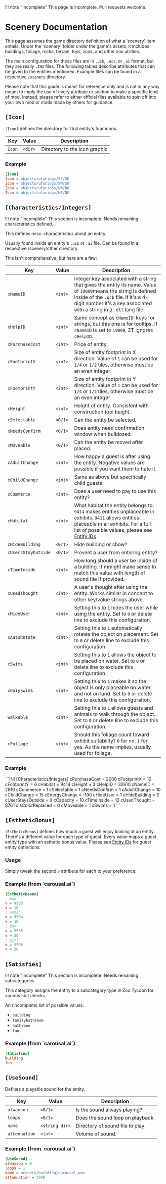!!! note "Incomplete"
    This page is incomplete. Pull requests welcome.

# Scenery Documentation

This page assumes the game directory definition of what a 'scenery' item entails. Under the 'scenery' folder under the game's assets, it includes buildings, foliage, rocks, terrain, toys, zoos, and other zoo utilities.

The main configuration for these files are in `.ucb`, `.ucs`, or `.ai` format, but they are really `.INI` files. The following tables describe attributes that can  be given to the entities mentioned. Example files can be found in a respective `/scenery` directory.

Please note that this guide is meant for reference only and is not in any way meant to imply the use of every attribute or section to make a specific kind of mod. Instead, please refer to either official files available to spin off into your own mod or mods made by others for guidance.

## `[Icon]`

`[Icon]` defines the directory for that entity's four icons.

| Key                  | Value | Description|
|----------------------|------|-----|
| `Icon` | `<dir>` | Directory to the icon graphic |

<h3>Example</h3>

```INI
[Icon]
Icon = objects/uforidgs/SE/SE
Icon = objects/uforidgs/SW/SW
Icon = objects/uforidgs/NW/NW
Icon = objects/uforidgs/NE/NE
```

## `[Characteristics/Integers]`

!!! note "Incomplete"
    This section is incomplete. Needs remaining characteristics defined.

This defines misc. characteristics about an entity. 

Usually found inside an entity's `.ucb` or `.ai` file. Can be found in a respective /scenery/other directory.

This isn't comprehensive, but here are a few:


| Key                  | Value | Description|
|----------------------|------|-----|
| `cNameID`            | `<int>` | Integer key associated with a string that gives the entity its name. Value of `19000`means the string is defined inside of the `.ucb` file. If it's a 4-digit number it's a key associated with a string in a `.dll` lang file. |
| `cHelpID` | `<int>` | Same concept as `cNameID`: keys for strings, but this one is for tooltips. If `cNameID` is set to `19000`, ZT ignores `cHelpID`. |
|`cPurchaseCost` | `<int>` | Price of entity |
| `cFootprintX` | `<int>` | Size of entity footprint in X direction. Value of `1` can be used for `1/4` or `1/2` tiles, otherwise must be an even integer. |
| `cFootprintY` | `<int>` | Size of entity footprint in Y direction. Value of `1` can be used for `1/4` or `1/2` tiles, otherwise must be an even integer. |
| `cHeight` | `<int>` | Height of entity. Consistent with construction tool height. |
| `cSelectable` | `<0/1>` | Can the entity be selected. |
| `cNeedsConfirm` | `<0/1>` | Does entity need confirmation window when bulldozed. |
| `cMoveable` | `<0/1>` | Can the entity be moved after placed. |
| `cAdultChange` | `<int>` | How happy a guest is after using the entity. Negative values are possible if you want them to hate it. | 
| `cChildChange` | `<int>` | Same as above but specifically child guests. |
| `cCommerce` | `<int>` | Does a user need to pay to use this entity? |
| `cHabitat` | `<int>` | What habitat the entity belongs to. `9414` makes entities unplaceable in exhibits. `9411` allows entities placeable in all exhibits. For a full list of possible values, please see [Entity IDs](./entity-ids.md#habitat)|
| `cHideBuilding` | `<0/1>` | Hide building or show? |
| `cUsersStayOutside` | `<0/1>` | Prevent a user from entering entity? |
| `cTimeInside` | `<int>` | How long should a user be inside of a building. It mmight make sense to match this value with length of sound file if provided. 
| `cUsedThought` | `<int>` | A user's thought after using the entity. Works similar in concept to other key/value strings above. |   
| `cHideUser` | `<int>` | Setting this to `1` hides the user while using the entity. Set to `0` or delete line to exclude this configuration. |
| `cAutoRotate` | `<int>` | Setting this to `1` automatically rotates the object on placement. Set to `0` or delete line to exclude this configuration. |
| `cSwims` | `<int>` | Setting this to `1` allows the object to be placed on water. Set to `0` or delete line to exclude this configuration. |
| `cOnlySwims` | `<int>` | Setting this to `1` makes it so the object is only placeable on water and not on land. Set to `0` or delete line to exclude this configuration. |
| `walkable` | `<int>` | Setting this to `1` allows guests and animals to walk through the object. Set to `0` or delete line to exclude this configuration. |
| `cFoliage` | `<int>` | Should this foliage count toward exhibit suitability? `0` for no, `1` for yes. As the name implies, usually used for foliage. |

<h3>Example</h3>
```INI
[Characteristics/Integers]
cPurchaseCost = 2000
cFootprintX = 12
cFootprintY = 6
cHabitat = 9414
cHeight = 3
cHelpID = 32610
cNameID = 2610
cCommerce = 1
cSelectable = 1
cNeedsConfirm = 1
cAdultChange = 10
cChildChange = 15
cEnergyChange = -100
cHideUser = 1
cHideBuilding = 0
cUserStaysOutside = 0
cCapacity = 10
cTimeInside = 12
cUsedThought = 8761
cIsColorReplaced = 0
cMoveable = 1
cSwims = 1
```

## `[EstheticBonus]`

`[EstheticBonus]` defines how much a guest will enjoy looking at an entity. There's a different value for each type of guest. Every value maps a guest entity type with an esthetic bonus value. Please see [Entity IDs](./entity_ids.md#guests) for guest entity definitions.

### Usage 

Simply tweak the second `v` attribute for each to your preference.

<h3>Example (from `carousal.ai`)</h3>

```INI
[EstheticBonus]
; man
v = 9503
v = 10
; woman
v = 9504
v = 10
; boy
v = 9505
v = 20
; girl
v = 9506
v = 20
```

## `[Satisfies]`

!!! note "Incomplete"
    This section is incomplete. Needs remaining subcategories.

This category assigns the entity to a subcategory type in Zoo Tycoon for various stat checks.

An (incomplete) list of possible values:

- `building`
- `familybathroom`
- `bathroom`
- `fun`

<h3>Example (from `carousal.ai`):</h3>

```INI
[Satisfies]
building
fun
```

## `[UseSound]`

Defines a playable sound for the entity.

| Key                  | Value | Description|
|----------------------|------|-----|
| `alwayson` | `<0/1>` | Is the sound always playing? |
| `loops` | `<0/1>` | Does the sound loop on playback. |
| `name` | `<string dir>` | Directory of sound file to play. |
| `attenuation` | `<int>` | Volume of sound. |

<h3>Example (from `carousal.ai`)</h3>

```INI
[UseSound]
alwayson = 0
loops = 1
name = scenery/building/carousel.wav
attenuation = 1500
```